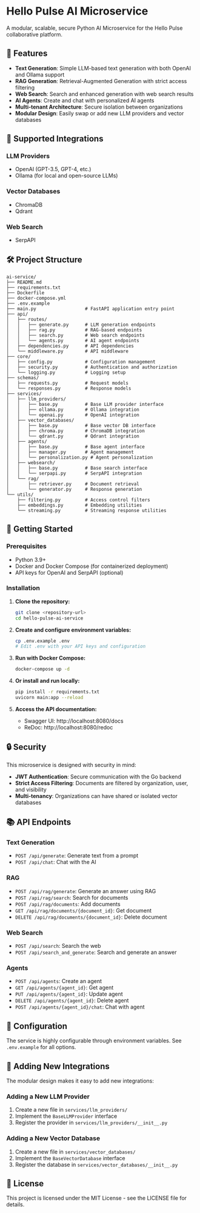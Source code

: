 # Hello Pulse AI Microservice

A modular, scalable, secure Python AI Microservice for the Hello Pulse collaborative platform.

## 🚀 Features

- **Text Generation**: Simple LLM-based text generation with both OpenAI and Ollama support
- **RAG Generation**: Retrieval-Augmented Generation with strict access filtering
- **Web Search**: Search and enhanced generation with web search results
- **AI Agents**: Create and chat with personalized AI agents
- **Multi-tenant Architecture**: Secure isolation between organizations
- **Modular Design**: Easily swap or add new LLM providers and vector databases

## 🔧 Supported Integrations

### LLM Providers
- OpenAI (GPT-3.5, GPT-4, etc.)
- Ollama (for local and open-source LLMs)

### Vector Databases
- ChromaDB
- Qdrant

### Web Search
- SerpAPI

## 🛠️ Project Structure

```
ai-service/
├── README.md
├── requirements.txt
├── Dockerfile
├── docker-compose.yml
├── .env.example
├── main.py                  # FastAPI application entry point
├── api/
│   ├── routes/
│   │   ├── generate.py      # LLM generation endpoints
│   │   ├── rag.py           # RAG-based endpoints
│   │   ├── search.py        # Web search endpoints
│   │   └── agents.py        # AI agent endpoints
│   ├── dependencies.py      # API dependencies
│   └── middleware.py        # API middleware
├── core/
│   ├── config.py            # Configuration management
│   ├── security.py          # Authentication and authorization
│   └── logging.py           # Logging setup
├── schemas/
│   ├── requests.py          # Request models
│   └── responses.py         # Response models
├── services/
│   ├── llm_providers/
│   │   ├── base.py          # Base LLM provider interface
│   │   ├── ollama.py        # Ollama integration
│   │   └── openai.py        # OpenAI integration
│   ├── vector_databases/
│   │   ├── base.py          # Base vector DB interface
│   │   ├── chroma.py        # ChromaDB integration
│   │   └── qdrant.py        # Qdrant integration
│   ├── agents/
│   │   ├── base.py          # Base agent interface
│   │   ├── manager.py       # Agent management
│   │   └── personalization.py # Agent personalization
│   ├── websearch/
│   │   ├── base.py          # Base search interface
│   │   └── serpapi.py       # SerpAPI integration
│   └── rag/
│       ├── retriever.py     # Document retrieval
│       └── generator.py     # Response generation
└── utils/
    ├── filtering.py         # Access control filters
    ├── embeddings.py        # Embedding utilities
    └── streaming.py         # Streaming response utilities
```

## 🚦 Getting Started

### Prerequisites

- Python 3.9+
- Docker and Docker Compose (for containerized deployment)
- API keys for OpenAI and SerpAPI (optional)

### Installation

1. **Clone the repository:**
   ```bash
   git clone <repository-url>
   cd hello-pulse-ai-service
   ```

2. **Create and configure environment variables:**
   ```bash
   cp .env.example .env
   # Edit .env with your API keys and configuration
   ```

3. **Run with Docker Compose:**
   ```bash
   docker-compose up -d
   ```

4. **Or install and run locally:**
   ```bash
   pip install -r requirements.txt
   uvicorn main:app --reload
   ```

5. **Access the API documentation:**
   - Swagger UI: http://localhost:8080/docs
   - ReDoc: http://localhost:8080/redoc

## 🔒 Security

This microservice is designed with security in mind:

- **JWT Authentication**: Secure communication with the Go backend
- **Strict Access Filtering**: Documents are filtered by organization, user, and visibility
- **Multi-tenancy**: Organizations can have shared or isolated vector databases

## 📚 API Endpoints

### Text Generation
- `POST /api/generate`: Generate text from a prompt
- `POST /api/chat`: Chat with the AI

### RAG
- `POST /api/rag/generate`: Generate an answer using RAG
- `POST /api/rag/search`: Search for documents
- `POST /api/rag/documents`: Add documents
- `GET /api/rag/documents/{document_id}`: Get document
- `DELETE /api/rag/documents/{document_id}`: Delete document

### Web Search
- `POST /api/search`: Search the web
- `POST /api/search_and_generate`: Search and generate an answer

### Agents
- `POST /api/agents`: Create an agent
- `GET /api/agents/{agent_id}`: Get agent
- `PUT /api/agents/{agent_id}`: Update agent
- `DELETE /api/agents/{agent_id}`: Delete agent
- `POST /api/agents/{agent_id}/chat`: Chat with agent

## 🔧 Configuration

The service is highly configurable through environment variables. See `.env.example` for all options.

## 📖 Adding New Integrations

The modular design makes it easy to add new integrations:

### Adding a New LLM Provider
1. Create a new file in `services/llm_providers/`
2. Implement the `BaseLLMProvider` interface
3. Register the provider in `services/llm_providers/__init__.py`

### Adding a New Vector Database
1. Create a new file in `services/vector_databases/`
2. Implement the `BaseVectorDatabase` interface
3. Register the database in `services/vector_databases/__init__.py`

## 📝 License

This project is licensed under the MIT License - see the LICENSE file for details.